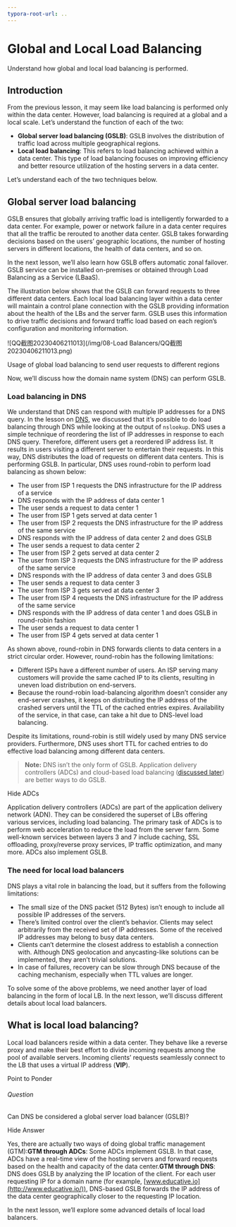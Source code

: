 ```yaml
---
typora-root-url: ..
---
```


# Global and Local Load Balancing

Understand how global and local load balancing is performed.

## Introduction

From the previous lesson, it may seem like load balancing is performed only within the data center. However, load balancing is required at a global and a local scale. Let’s understand the function of each of the two:

- **Global server load balancing (GSLB)**: GSLB involves the distribution of traffic load across multiple geographical regions.
- **Local load balancing**: This refers to load balancing achieved within a data center. This type of load balancing focuses on improving efficiency and better resource utilization of the hosting servers in a data center.

Let’s understand each of the two techniques below.

## Global server load balancing

GSLB ensures that globally arriving traffic load is intelligently forwarded to a data center. For example, power or network failure in a data center requires that all the traffic be rerouted to another data center. GSLB takes forwarding decisions based on the users’ geographic locations, the number of hosting servers in different locations, the health of data centers, and so on.

In the next lesson, we’ll also learn how GSLB offers automatic zonal failover. GSLB service can be installed on-premises or obtained through Load Balancing as a Service (LBaaS).

The illustration below shows that the GSLB can forward requests to three different data centers. Each local load balancing layer within a data center will maintain a control plane connection with the GSLB providing information about the health of the LBs and the server farm. GSLB uses this information to drive traffic decisions and forward traffic load based on each region’s configuration and monitoring information.

![QQ截图20230406211013](/img/08-Load Balancers/QQ截图20230406211013.png)

Usage of global load balancing to send user requests to different regions

Now, we’ll discuss how the domain name system (DNS) can perform GSLB.

### Load balancing in DNS

We understand that DNS can respond with multiple IP addresses for a DNS query. In the lesson on [DNS](https://www.educative.io/collection/page/10370001/4941429335392256/5728619204182016), we discussed that it’s possible to do load balancing through DNS while looking at the output of `nslookup`. DNS uses a simple technique of reordering the list of IP addresses in response to each DNS query. Therefore, different users get a reordered IP address list. It results in users visiting a different server to entertain their requests. In this way, DNS distributes the load of requests on different data centers. This is performing GSLB. In particular, DNS uses round-robin to perform load balancing as shown below:

* The user from ISP 1 requests the DNS infrastructure for the IP address of a service
* DNS responds with the IP address of data center 1
* The user sends a request to data center 1
* The user from ISP 1 gets served at data center 1
* The user from ISP 2 requests the DNS infrastructure for the IP address of the same service
* DNS responds with the IP address of data center 2 and does GSLB
* The user sends a request to data center 2
* The user from ISP 2 gets served at data center 2
* The user from ISP 3 requests the DNS infrastructure for the IP address of the same service
* DNS responds with the IP address of data center 3 and does GSLB
* The user sends a request to data center 3
* The user from ISP 3 gets served at data center 3
* The user from ISP 4 requests the DNS infrastructure for the IP address of the same service
* DNS responds with the IP address of data center 1 and does GSLB in round-robin fashion
* The user sends a request to data center 1
* The user from ISP 4 gets served at data center 1

As shown above, round-robin in DNS forwards clients to data centers in a strict circular order. However, round-robin has the following limitations:

- Different ISPs have a different number of users. An ISP serving many customers will provide the same cached IP to its clients, resulting in uneven load distribution on end-servers.
- Because the round-robin load-balancing algorithm doesn’t consider any end-server crashes, it keeps on distributing the IP address of the crashed servers until the TTL of the cached entries expires. Availability of the service, in that case, can take a hit due to DNS-level load balancing.

Despite its limitations, round-robin is still widely used by many DNS service providers. Furthermore, DNS uses short TTL for cached entries to do effective load balancing among different data centers.

> **Note:** DNS isn’t the only form of GSLB. Application delivery controllers (ADCs) and cloud-based load balancing ([discussed later](https://www.educative.io/collection/page/10370001/4941429335392256/6596709789990912#Implementation-of-load-balancers)) are better ways to do GSLB.

Hide ADCs

Application delivery controllers (ADCs) are part of the application delivery network (ADN). They can be considered the superset of LBs offering various services, including load balancing. The primary task of ADCs is to perform web acceleration to reduce the load from the server farm. Some well-known services between layers 3 and 7 include caching, SSL offloading, proxy/reverse proxy services, IP traffic optimization, and many more. ADCs also implement GSLB.

### The need for local load balancers

DNS plays a vital role in balancing the load, but it suffers from the following limitations:

- The small size of the DNS packet (512 Bytes) isn’t enough to include all possible IP addresses of the servers.
- There’s limited control over the client’s behavior. Clients may select arbitrarily from the received set of IP addresses. Some of the received IP addresses may belong to busy data centers.
- Clients can’t determine the closest address to establish a connection with. Although DNS geolocation and anycasting-like solutions can be implemented, they aren’t trivial solutions.
- In case of failures, recovery can be slow through DNS because of the caching mechanism, especially when TTL values are longer.

To solve some of the above problems, we need another layer of load balancing in the form of local LB. In the next lesson, we’ll discuss different details about local load balancers.

## What is local load balancing?

Local load balancers reside within a data center. They behave like a reverse proxy and make their best effort to divide incoming requests among the pool of available servers. Incoming clients’ requests seamlessly connect to the LB that uses a virtual IP address (**VIP**).

Point to Ponder

###### Question

Can DNS be considered a global server load balancer (GSLB)?

Hide Answer

Yes, there are actually two ways of doing global traffic management (GTM):**GTM through ADCs**: Some ADCs implement GSLB. In that case, ADCs have a real-time view of the hosting servers and forward requests based on the health and capacity of the data center.**GTM through DNS**: DNS does GSLB by analyzing the IP location of the client. For each user requesting IP for a domain name (for example, [www.educative.io](http://www.educative.io/)), DNS-based GSLB forwards the IP address of the data center geographically closer to the requesting IP location.

In the next lesson, we’ll explore some advanced details of local load balancers.